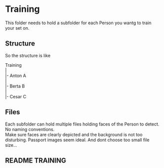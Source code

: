 # Training

This folder needs to hold a subfolder for each Person you wantg to train your set on.

## Structure 

So the structure is like

Training  
|  
|- Anton A  
|  
|- Berta B  
|  
|- Cesar C  

## Files

Each subfolder can hold multiple files holding faces of the Person to detect.  
No naming conventions.  
Make sure faces are clearly depicted and the background is not too disturbing. Passport images seem ideal. 
And dont choose too small file size...
## README TRAINING
